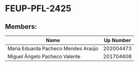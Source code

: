# FEUP-PFL-2425

## Members:
|                Name                 | Up Number |
|                 ---                 |    ---    |
| Maria Eduarda Pacheco Mendes Araújo | 202004473 |
|    Miguel Ângelo Pacheco Valente    | 201704608 |
